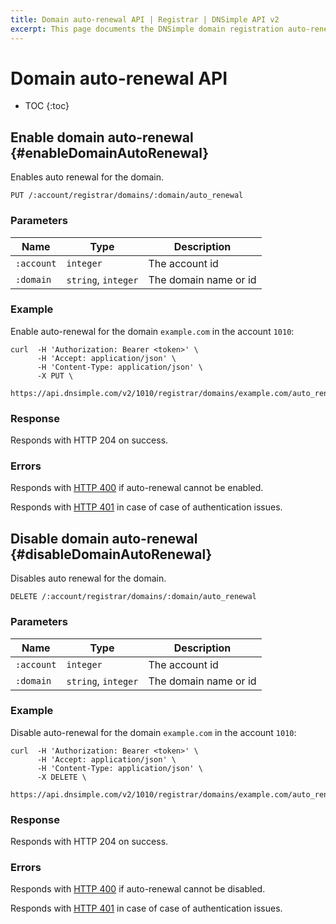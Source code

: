 ```yaml
---
title: Domain auto-renewal API | Registrar | DNSimple API v2
excerpt: This page documents the DNSimple domain registration auto-renewal API v2.
---
```


# Domain auto-renewal API

* TOC
{:toc}


## Enable domain auto-renewal {#enableDomainAutoRenewal}

Enables auto renewal for the domain.

~~~
PUT /:account/registrar/domains/:domain/auto_renewal
~~~

### Parameters

Name | Type | Description
-----|------|------------
`:account` | `integer` | The account id
`:domain` | `string`, `integer` | The domain name or id

### Example

Enable auto-renewal for the domain `example.com` in the account `1010`:

    curl  -H 'Authorization: Bearer <token>' \
          -H 'Accept: application/json' \
          -H 'Content-Type: application/json' \
          -X PUT \
          https://api.dnsimple.com/v2/1010/registrar/domains/example.com/auto_renewal

### Response

Responds with HTTP 204 on success.

### Errors

Responds with [HTTP 400](/v2/#bad-request) if auto-renewal cannot be enabled.

Responds with [HTTP 401](/v2/#unauthorized) in case of case of authentication issues.

## Disable domain auto-renewal {#disableDomainAutoRenewal}

Disables auto renewal for the domain.

~~~
DELETE /:account/registrar/domains/:domain/auto_renewal
~~~

### Parameters

Name | Type | Description
-----|------|------------
`:account` | `integer` | The account id
`:domain` | `string`, `integer` | The domain name or id

### Example

Disable auto-renewal for the domain `example.com` in the account `1010`:

    curl  -H 'Authorization: Bearer <token>' \
          -H 'Accept: application/json' \
          -H 'Content-Type: application/json' \
          -X DELETE \
          https://api.dnsimple.com/v2/1010/registrar/domains/example.com/auto_renewal

### Response

Responds with HTTP 204 on success.

### Errors

Responds with [HTTP 400](/v2/#bad-request) if auto-renewal cannot be disabled.

Responds with [HTTP 401](/v2/#unauthorized) in case of case of authentication issues.